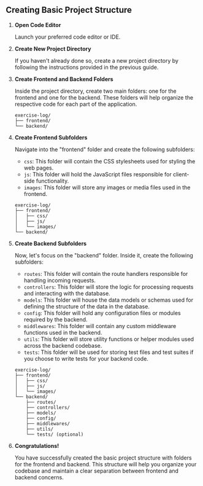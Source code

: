 ## Creating Basic Project Structure

1. **Open Code Editor**

   Launch your preferred code editor or IDE.

2. **Create New Project Directory**

   If you haven't already done so, create a new project directory by following the instructions provided in the previous guide.

3. **Create Frontend and Backend Folders**

   Inside the project directory, create two main folders: one for the frontend and one for the backend. These folders will help organize the respective code for each part of the application.

   ```plaintext
   exercise-log/
   ├── frontend/
   └── backend/
   ```

4. **Create Frontend Subfolders**

   Navigate into the "frontend" folder and create the following subfolders:

   - `css`: This folder will contain the CSS stylesheets used for styling the web pages.
   - `js`: This folder will hold the JavaScript files responsible for client-side functionality.
   - `images`: This folder will store any images or media files used in the frontend.

   ```plaintext
   exercise-log/
   ├── frontend/
   │   ├── css/
   │   ├── js/
   │   └── images/
   └── backend/
   ```

5. **Create Backend Subfolders**

   Now, let's focus on the "backend" folder. Inside it, create the following subfolders:

   - `routes`: This folder will contain the route handlers responsible for handling incoming requests.
   - `controllers`: This folder will store the logic for processing requests and interacting with the database.
   - `models`: This folder will house the data models or schemas used for defining the structure of the data in the database.
   - `config`: This folder will hold any configuration files or modules required by the backend.
   - `middlewares`: This folder will contain any custom middleware functions used in the backend.
   - `utils`: This folder will store utility functions or helper modules used across the backend codebase.
   - `tests`: This folder will be used for storing test files and test suites if you choose to write tests for your backend code.

   ```plaintext
   exercise-log/
   ├── frontend/
   │   ├── css/
   │   ├── js/
   │   └── images/
   └── backend/
       ├── routes/
       ├── controllers/
       ├── models/
       ├── config/
       ├── middlewares/
       ├── utils/
       └── tests/ (optional)
   ```

6. **Congratulations!**

   You have successfully created the basic project structure with folders for the frontend and backend. This structure will help you organize your codebase and maintain a clear separation between frontend and backend concerns.


